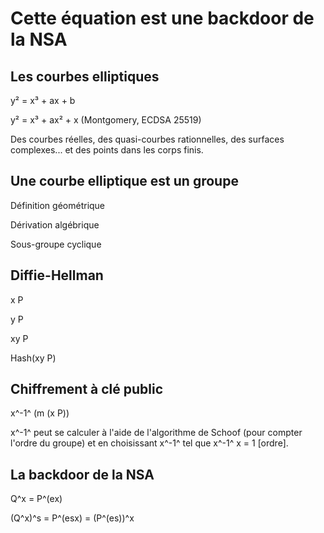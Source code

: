 # Cette équation est une backdoor de la NSA



## Les courbes elliptiques

y² = x³ + ax + b

y² = x³ + ax² + x (Montgomery, ECDSA 25519)

Des courbes réelles, des quasi-courbes rationnelles, des surfaces complexes...
et des points dans les corps finis.


## Une courbe elliptique est un groupe

Définition géométrique

Dérivation algébrique

Sous-groupe cyclique


## Diffie-Hellman

x P

y P 

xy P

Hash(xy P)


## Chiffrement à clé public

x^-1^ (m (x P))

x^-1^ peut se calculer à l'aide de l'algorithme de Schoof 
(pour compter l'ordre du groupe)
et en choisissant x^-1^ tel que x^-1^ x = 1 [ordre].


## La backdoor de la NSA

Q^x = P^(ex)

(Q^x)^s = P^(esx) = (P^(es))^x


